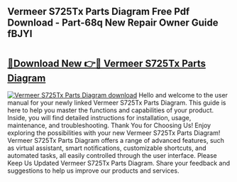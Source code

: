## Vermeer S725Tx Parts Diagram Free Pdf Download - Part-68q New Repair Owner Guide fBJYI

# <h2><a href="http://dflbsa.blite.top/?on=Vermeer+S725Tx+Parts+Diagram">🔗Download New 👉🔴 Vermeer S725Tx Parts Diagram</a></h2>

[![Vermeer S725Tx Parts Diagram download](https://i.imgur.com/lujVjoI.png)](http://dflbsa.blite.top/?on=Vermeer+S725Tx+Parts+Diagram)
Hello and welcome to the user manual for your newly linked Vermeer S725Tx Parts Diagram. This guide is here to help you master the functions and capabilities of your product. Inside, you will find detailed instructions for installation, usage, maintenance, and troubleshooting. Thank You for Choosing Us! Enjoy exploring the possibilities with your new Vermeer S725Tx Parts Diagram! Vermeer S725Tx Parts Diagram offers a range of advanced features, such as virtual assistant, smart notifications, customizable shortcuts, and automated tasks, all easily controlled through the user interface. Please Keep Us Updated Vermeer S725Tx Parts Diagram. Share your feedback and suggestions to help us improve our products and services.
